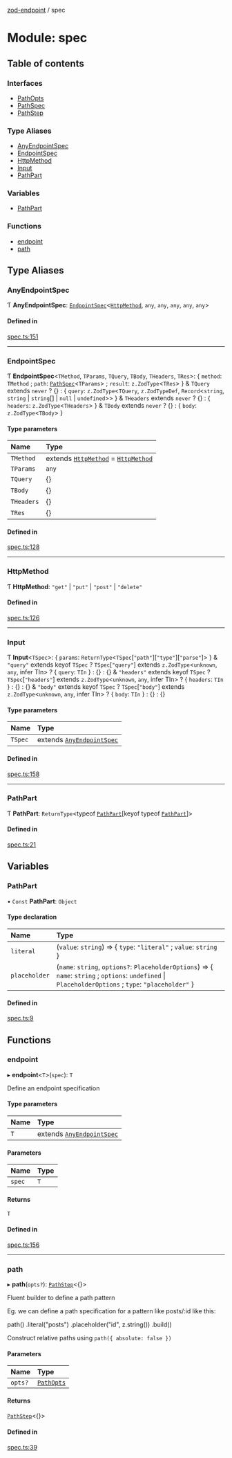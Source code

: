 [zod-endpoint](../README.md) / spec

# Module: spec

## Table of contents

### Interfaces

- [PathOpts](../interfaces/spec.PathOpts.md)
- [PathSpec](../interfaces/spec.PathSpec.md)
- [PathStep](../interfaces/spec.PathStep.md)

### Type Aliases

- [AnyEndpointSpec](spec.md#anyendpointspec)
- [EndpointSpec](spec.md#endpointspec)
- [HttpMethod](spec.md#httpmethod)
- [Input](spec.md#input)
- [PathPart](spec.md#pathpart)

### Variables

- [PathPart](spec.md#pathpart-1)

### Functions

- [endpoint](spec.md#endpoint)
- [path](spec.md#path)

## Type Aliases

### AnyEndpointSpec

Ƭ **AnyEndpointSpec**: [`EndpointSpec`](spec.md#endpointspec)<[`HttpMethod`](spec.md#httpmethod), `any`, `any`, `any`, `any`, `any`\>

#### Defined in

[spec.ts:151](https://github.com/lorefnon/zod-endpoint/blob/845c57d/src/spec.ts#L151)

___

### EndpointSpec

Ƭ **EndpointSpec**<`TMethod`, `TParams`, `TQuery`, `TBody`, `THeaders`, `TRes`\>: { `method`: `TMethod` ; `path`: [`PathSpec`](../interfaces/spec.PathSpec.md)<`TParams`\> ; `result`: `z.ZodType`<`TRes`\>  } & `TQuery` extends `never` ? {} : { `query`: `z.ZodType`<`TQuery`, `z.ZodTypeDef`, `Record`<`string`, `string` \| `string`[] \| ``null`` \| `undefined`\>\>  } & `THeaders` extends `never` ? {} : { `headers`: `z.ZodType`<`THeaders`\>  } & `TBody` extends `never` ? {} : { `body`: `z.ZodType`<`TBody`\>  }

#### Type parameters

| Name | Type |
| :------ | :------ |
| `TMethod` | extends [`HttpMethod`](spec.md#httpmethod) = [`HttpMethod`](spec.md#httpmethod) |
| `TParams` | `any` |
| `TQuery` | {} |
| `TBody` | {} |
| `THeaders` | {} |
| `TRes` | {} |

#### Defined in

[spec.ts:128](https://github.com/lorefnon/zod-endpoint/blob/845c57d/src/spec.ts#L128)

___

### HttpMethod

Ƭ **HttpMethod**: ``"get"`` \| ``"put"`` \| ``"post"`` \| ``"delete"``

#### Defined in

[spec.ts:126](https://github.com/lorefnon/zod-endpoint/blob/845c57d/src/spec.ts#L126)

___

### Input

Ƭ **Input**<`TSpec`\>: { `params`: `ReturnType`<`TSpec`[``"path"``][``"type"``][``"parse"``]\>  } & ``"query"`` extends keyof `TSpec` ? `TSpec`[``"query"``] extends `z.ZodType`<`unknown`, `any`, infer TIn\> ? { `query`: `TIn`  } : {} : {} & ``"headers"`` extends keyof `TSpec` ? `TSpec`[``"headers"``] extends `z.ZodType`<`unknown`, `any`, infer TIn\> ? { `headers`: `TIn`  } : {} : {} & ``"body"`` extends keyof `TSpec` ? `TSpec`[``"body"``] extends `z.ZodType`<`unknown`, `any`, infer TIn\> ? { `body`: `TIn`  } : {} : {}

#### Type parameters

| Name | Type |
| :------ | :------ |
| `TSpec` | extends [`AnyEndpointSpec`](spec.md#anyendpointspec) |

#### Defined in

[spec.ts:158](https://github.com/lorefnon/zod-endpoint/blob/845c57d/src/spec.ts#L158)

___

### PathPart

Ƭ **PathPart**: `ReturnType`<typeof [`PathPart`](spec.md#pathpart-1)[keyof typeof [`PathPart`](spec.md#pathpart-1)]\>

#### Defined in

[spec.ts:21](https://github.com/lorefnon/zod-endpoint/blob/845c57d/src/spec.ts#L21)

## Variables

### PathPart

• `Const` **PathPart**: `Object`

#### Type declaration

| Name | Type |
| :------ | :------ |
| `literal` | (`value`: `string`) => { `type`: ``"literal"`` ; `value`: `string`  } |
| `placeholder` | (`name`: `string`, `options?`: `PlaceholderOptions`) => { `name`: `string` ; `options`: `undefined` \| `PlaceholderOptions` ; `type`: ``"placeholder"``  } |

#### Defined in

[spec.ts:9](https://github.com/lorefnon/zod-endpoint/blob/845c57d/src/spec.ts#L9)

## Functions

### endpoint

▸ **endpoint**<`T`\>(`spec`): `T`

Define an endpoint specification

#### Type parameters

| Name | Type |
| :------ | :------ |
| `T` | extends [`AnyEndpointSpec`](spec.md#anyendpointspec) |

#### Parameters

| Name | Type |
| :------ | :------ |
| `spec` | `T` |

#### Returns

`T`

#### Defined in

[spec.ts:156](https://github.com/lorefnon/zod-endpoint/blob/845c57d/src/spec.ts#L156)

___

### path

▸ **path**(`opts?`): [`PathStep`](../interfaces/spec.PathStep.md)<{}\>

Fluent builder to define a path pattern

Eg. we can define a path specification for a pattern like posts/:id like this:

   path()
      .literal("posts")
      .placeholder("id", z.string())
      .build()

Construct relative paths using `path({ absolute: false })`

#### Parameters

| Name | Type |
| :------ | :------ |
| `opts?` | [`PathOpts`](../interfaces/spec.PathOpts.md) |

#### Returns

[`PathStep`](../interfaces/spec.PathStep.md)<{}\>

#### Defined in

[spec.ts:39](https://github.com/lorefnon/zod-endpoint/blob/845c57d/src/spec.ts#L39)
